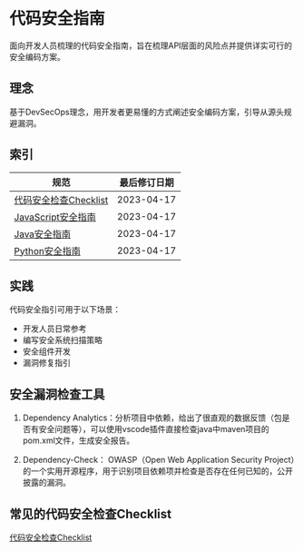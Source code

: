 # 代码安全指南

面向开发人员梳理的代码安全指南，旨在梳理API层面的风险点并提供详实可行的安全编码方案。


## 理念
基于DevSecOps理念，用开发者更易懂的方式阐述安全编码方案，引导从源头规避漏洞。


## 索引

| 规范               | 最后修订日期 |
| ------------------ | ------------ |
| [代码安全检查Checklist](./安全checklist.md) | 2023-04-17 |
| [JavaScript安全指南](./JavaScript安全.md#1) | 2023-04-17   |
| [Java安全指南](./Java安全.md)         | 2023-04-17   |
| [Python安全指南](./Python安全.md)     | 2023-04-17   |



## 实践
代码安全指引可用于以下场景：
- 开发人员日常参考
- 编写安全系统扫描策略
- 安全组件开发
- 漏洞修复指引

## 安全漏洞检查工具

1. Dependency Analytics：分析项目中依赖，给出了很直观的数据反馈（包是否有安全问题等），可以使用vscode插件直接检查java中maven项目的pom.xml文件，生成安全报告。

2. Dependency-Check： OWASP（Open Web Application Security Project）的一个实用开源程序，用于识别项目依赖项并检查是否存在任何已知的，公开披露的漏洞。

## 常见的代码安全检查Checklist

[代码安全检查Checklist](./安全checklist.md)

